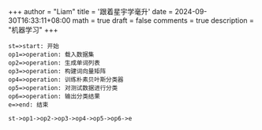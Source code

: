 +++
author = "Liam"
title = '跟着星宇学毫升'
date = 2024-09-30T16:33:11+08:00
math = true 
draft = false
comments = true
description = "机器学习"
+++

``` flow
st=>start: 开始
op1=>operation: 载入数据集
op2=>operation: 生成单词列表
op3=>operation: 构建词向量矩阵
op4=>operation: 训练朴素贝叶斯分类器
op5=>operation: 对测试数据进行分类
op6=>operation: 输出分类结果
e=>end: 结束

st->op1->op2->op3->op4->op5->op6->e
```

